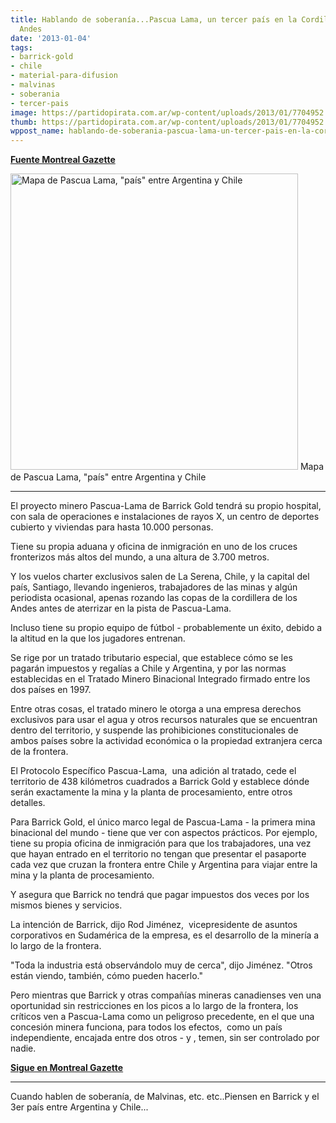 ```yaml
---
title: Hablando de soberanía...Pascua Lama, un tercer país en la Cordillera de los
  Andes
date: '2013-01-04'
tags:
- barrick-gold
- chile
- material-para-difusion
- malvinas
- soberania
- tercer-pais
image: https://partidopirata.com.ar/wp-content/uploads/2013/01/7704952.bin_.jpg
thumb: https://partidopirata.com.ar/wp-content/uploads/2013/01/7704952.bin_-150x150.jpg
wppost_name: hablando-de-soberania-pascua-lama-un-tercer-pais-en-la-cordillera-de-los-andes
---
```


<strong><a href="http://www.montrealgazette.com/news/Pascua+Lama+third+country+Andes+cordillera/7703081/story.html" target="_blank">Fuente Montreal Gazette</a></strong>

<a href="https://partidopirata.com.ar/wp-content/uploads/2013/01/7704952.bin_.jpg"><img class="size-full wp-image-8082" alt="Mapa de Pascua Lama, &quot;país&quot; entre Argentina y Chile" src="https://partidopirata.com.ar/wp-content/uploads/2013/01/7704952.bin_.jpg" width="460" height="474" /></a> Mapa de Pascua Lama, "país" entre Argentina y Chile


<hr />

El proyecto minero Pascua-Lama de Barrick Gold tendrá su propio hospital, con sala de operaciones e instalaciones de rayos X, un centro de deportes cubierto y viviendas para hasta 10.000 personas.

Tiene su propia aduana y oficina de inmigración en uno de los cruces fronterizos más altos del mundo, a una altura de 3.700 metros.

Y los vuelos charter exclusivos salen de La Serena, Chile, y la capital del país, Santiago, llevando ingenieros, trabajadores de las minas y algún periodista ocasional, apenas rozando las copas de la cordillera de los Andes antes de aterrizar en la pista de Pascua-Lama.

Incluso tiene su propio equipo de fútbol - probablemente un éxito, debido a la altitud en la que los jugadores entrenan.

Se rige por un tratado tributario especial, que establece cómo se les pagarán impuestos y regalías a Chile y Argentina, y por las normas establecidas en el Tratado Minero Binacional Integrado firmado entre los dos países en 1997.

Entre otras cosas, el tratado minero le otorga a una empresa derechos exclusivos para usar el agua y otros recursos naturales que se encuentran dentro del territorio, y suspende las prohibiciones constitucionales de ambos países sobre la actividad económica o la propiedad extranjera cerca de la frontera.

El Protocolo Específico Pascua-Lama,  una adición al tratado, cede el territorio de 438 kilómetros cuadrados a Barrick Gold y establece dónde serán exactamente la mina y la planta de procesamiento, entre otros detalles.

Para Barrick Gold, el único marco legal de Pascua-Lama - la primera mina binacional del mundo - tiene que ver con aspectos prácticos. Por ejemplo, tiene su propia oficina de inmigración para que los trabajadores, una vez que hayan entrado en el territorio no tengan que presentar el pasaporte cada vez que cruzan la frontera entre Chile y Argentina para viajar entre la mina y la planta de procesamiento.

Y asegura que Barrick no tendrá que pagar impuestos dos veces por los mismos bienes y servicios.

La intención de Barrick, dijo Rod Jiménez,  vicepresidente de asuntos corporativos en Sudamérica de la empresa, es el desarrollo de la minería a lo largo de la frontera.

"Toda la industria está observándolo muy de cerca", dijo Jiménez. "Otros están viendo, también, cómo pueden hacerlo."

Pero mientras que Barrick y otras compañías mineras canadienses ven una oportunidad sin restricciones en los picos a lo largo de la frontera, los críticos ven a Pascua-Lama como un peligroso precedente, en el que una concesión minera funciona, para todos los efectos,  como un país independiente, encajada entre dos otros - y , temen, sin ser controlado por nadie.

<strong><a href="http://www.montrealgazette.com/news/Pascua+Lama+third+country+Andes+cordillera/7703081/story.html" target="_blank"> Sigue en Montreal Gazette</a></strong><hr>
Cuando hablen de soberanía, de Malvinas, etc. etc..Piensen en Barrick y el 3er país entre Argentina y Chile...
